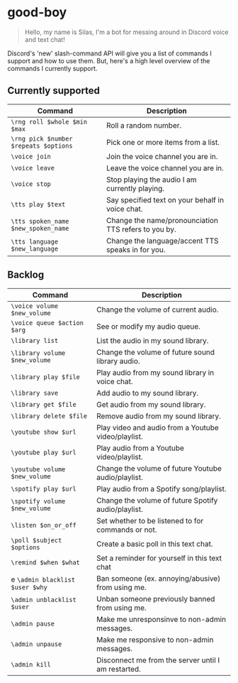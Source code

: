 # good-boy
> Hello, my name is Silas, I'm a bot for messing around in Discord voice and text chat!

Discord's 'new' slash-command API will give you a list of commands I support and how to use them.
But, here's a high level overview of the commands I currently support.

## Currently supported
| Command                               | Description                                          |
| ------------------------------------- | ---------------------------------------------------- |
| `\rng roll $whole $min $max`          | Roll a random number.                                |
| `\rng pick $number $repeats $options` | Pick one or more items from a list.                  |
| `\voice join`                         | Join the voice channel you are in.                   |
| `\voice leave`                        | Leave the voice channel you are in.                  |
| `\voice stop`                         | Stop playing the audio I am currently playing.       |
| `\tts play $text`                     | Say specified text on your behalf in voice chat.     |
| `\tts spoken_name $new_spoken_name`   | Change the name/pronounciation TTS refers to you by. |
| `\tts language $new_language`         | Change the language/accent TTS speaks in for you.    |

## Backlog
| Command                       | Description                                         |
| ----------------------------- | --------------------------------------------------- |
| `\voice volume $new_volume`   | Change the volume of current audio.                 |
| `\voice queue $action $arg  ` | See or modify my audio queue.                       |
| `\library list`               | List the audio in my sound library.                 |
| `\library volume $new_volume` | Change the volume of future sound library audio.    |
| `\library play $file`         | Play audio from my sound library in voice chat.     |
| `\library save`               | Add audio to my sound library.                      |
| `\library get $file`          | Get audio from my sound library.                    |
| `\library delete $file`       | Remove audio from my sound library.                 |
| `\youtube show $url`          | Play video and audio from a Youtube video/playlist. |
| `\youtube play $url`          | Play audio from a Youtube video/playlist.           |
| `\youtube volume $new_volume` | Change the volume of future Youtube audio/playlist. |
| `\spotify play $url`          | Play audio from a Spotify song/playlist.            |
| `\spotify volume $new_volume` | Change the volume of future Spotify audio/playlist. |
| `\listen $on_or_off`          | Set whether to be listened to for commands or not.  |
| `\poll $subject $options`     | Create a basic poll in this text chat.              |
| `\remind $when $what`         | Set a reminder for yourself in this text chat       |
e `\admin blacklist $user $why` | Ban someone (ex. annoying/abusive) from using me.   |
| `\admin unblacklist $user`    | Unban someone previously banned from using me.      |
| `\admin pause`                | Make me unresponsinve to non-admin messages.        |
| `\admin unpause`              | Make me responsive to non-admin messages.           |
| `\admin kill`                 | Disconnect me from the server until I am restarted. |
